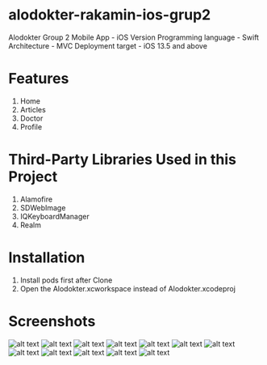 # alodokter-rakamin-ios-grup2
Alodokter Group 2 Mobile App - iOS Version
Programming language - Swift
Architecture - MVC
Deployment target - iOS 13.5 and above

# Features
1. Home
2. Articles
3. Doctor
4. Profile

# Third-Party Libraries Used in this Project
1. Alamofire
2. SDWebImage
3. IQKeyboardManager
4. Realm

# Installation
1. Install pods first after Clone
2. Open the Alodokter.xcworkspace instead of Alodokter.xcodeproj 

# Screenshots
![alt text](https://github.com/geadalfa/alodokter-rakamin-ios-grup2/blob/master/images/1.png?raw=true)
![alt text](https://github.com/geadalfa/alodokter-rakamin-ios-grup2/blob/master/images/2.png?raw=true)
![alt text](https://github.com/geadalfa/alodokter-rakamin-ios-grup2/blob/master/images/3.png?raw=true)
![alt text](https://github.com/geadalfa/alodokter-rakamin-ios-grup2/blob/master/images/4.png?raw=true)
![alt text](https://github.com/geadalfa/alodokter-rakamin-ios-grup2/blob/master/images/5.png?raw=true)
![alt text](https://github.com/geadalfa/alodokter-rakamin-ios-grup2/blob/master/images/6.png?raw=true)
![alt text](https://github.com/geadalfa/alodokter-rakamin-ios-grup2/blob/master/images/7.png?raw=true)
![alt text](https://github.com/geadalfa/alodokter-rakamin-ios-grup2/blob/master/images/8.png?raw=true)
![alt text](https://github.com/geadalfa/alodokter-rakamin-ios-grup2/blob/master/images/9.png?raw=true)
![alt text](https://github.com/geadalfa/alodokter-rakamin-ios-grup2/blob/master/images/10.png?raw=true)
![alt text](https://github.com/geadalfa/alodokter-rakamin-ios-grup2/blob/master/images/11.png?raw=true)
![alt text](https://github.com/geadalfa/alodokter-rakamin-ios-grup2/blob/master/images/12.png?raw=true)
